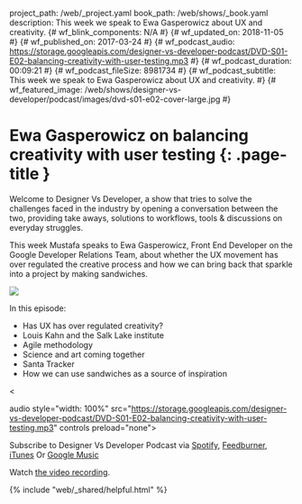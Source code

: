 project_path: /web/_project.yaml book_path: /web/shows/_book.yaml description: This week we speak to Ewa Gasperowicz about UX and creativity. {# wf_blink_components: N/A #} {# wf_updated_on: 2018-11-05 #} {# wf_published_on: 2017-03-24 #} {# wf_podcast_audio: https://storage.googleapis.com/designer-vs-developer-podcast/DVD-S01-E02-balancing-creativity-with-user-testing.mp3 #} {# wf_podcast_duration: 00:09:21 #} {# wf_podcast_fileSize: 8981734 #} {# wf_podcast_subtitle: This week we speak to Ewa Gasperowicz about UX and creativity. #} {# wf_featured_image: /web/shows/designer-vs-developer/podcast/images/dvd-s01-e02-cover-large.jpg #}

# Ewa Gasperowicz on balancing creativity with user testing {: .page-title }

Welcome to Designer Vs Developer, a show that tries to solve the challenges faced in the industry by opening a conversation between the two, providing take aways, solutions to workflows, tools & discussions on everyday struggles.

This week Mustafa speaks to Ewa Gasperowicz, Front End Developer on the Google Developer Relations Team, about whether the UX movement has over regulated the creative process and how we can bring back that sparkle into a project by making sandwiches.

<img 
src="/web/shows/designer-vs-developer/podcast/images/dvd-s01-e02-cover.jpg" 
class="attempt-right" />

In this episode:

* Has UX has over regulated creativity?
* Louis Kahn and the Salk Lake institute
* Agile methodology
* Science and art coming together
* Santa Tracker
* How we can use sandwiches as a source of inspiration

<

audio style="width: 100%" src="https://storage.googleapis.com/designer-vs-developer-podcast/DVD-S01-E02-balancing-creativity-with-user-testing.mp3" controls preload="none">

Subscribe to Designer Vs Developer Podcast via
<a href="http://bit.ly/mustafaOnSpotify">Spotify</a>,
<a href="https://goo.gl/USHXv8">Feedburner</a>, 
<a href="https://goo.gl/1E9U0G">iTunes</a> Or <a href="https://goo.gl/qCBlST"> Google Music</a>

Watch [the video recording](https://www.youtube.com/watch?v=OJJDwpyzlS4).

{% include "web/_shared/helpful.html" %}